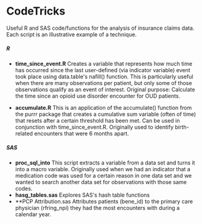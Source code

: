 # CodeTricks
Useful R and SAS code/functions for the analysis of insurance claims data. Each script is an illustrative example of a technique.


##### **R**

  - **time_since_event.R** Creates a variable that represents how much time has
  occurred since the last user-defined (via indicator variable) event took place using data.table's nafill() function. This is particularly useful when there are many observations per patient, but only some of those observations qualify as an event of interest. Original purpose: Calculate the time since an opioid use disorder encounter for OUD patients.

  - **accumulate.R** This is an application of the accumulate() function from the purrr package that creates a cumulative sum variable (often of time) that resets after a certain threshold has been met. Can be used in conjunction with time_since_event.R. Originally used to identify birth-related encounters that were 6 months apart.


##### **SAS**
 - **proc_sql_into** This script extracts a variable from a data set and turns it into a macro variable. Originally used when we had an indicator that a medication code was used for a certain reason in one data set and we wanted to search another data set for observations with those same codes.
- **hasg_tables.sas** Explores SAS's hash table functions
- **PCP Attribution.sas Attributes patients (bene_id) to the primary care physician (rfring_npi) they had the most encounters with during a calendar year.

